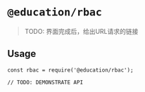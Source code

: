 # `@education/rbac`

> TODO: 界面完成后，给出URL请求的链接

## Usage

```
const rbac = require('@education/rbac');

// TODO: DEMONSTRATE API
```

